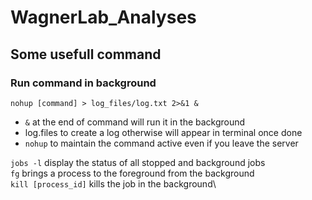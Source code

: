 # WagnerLab_Analyses

## Some usefull command ##

### Run command in background ###

```nohup [command] > log_files/log.txt 2>&1 &```
- ```&``` at the end of command will run it in the background
- log.files to create a log otherwise will appear in terminal once done
- ```nohup``` to maintain the command active even if you leave the server

```jobs -l``` display the status of all stopped and background jobs\
```fg``` brings a process to the foreground from the background\
```kill [process_id]``` kills the job in the background\



